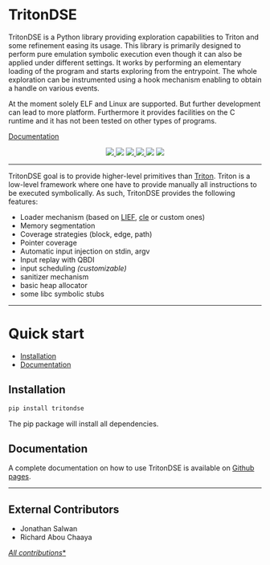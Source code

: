 # TritonDSE

TritonDSE is a Python library providing exploration capabilities to Triton
and some refinement easing its usage. This library is primarily designed
to perform pure emulation symbolic execution even though it can also be
applied under different settings. It works by performing an elementary
loading of the program and starts exploring from the entrypoint. The whole
exploration can be instrumented using a hook mechanism enabling to obtain
a handle on various events.

At the moment solely ELF and Linux are supported. But further development
can lead to more platform. Furthermore it provides facilities on the C
runtime and it has not been tested on other types of programs.

[Documentation](https://quarkslab.github.io/tritondse)


<p align="center">
  <a href="https://github.com/quarkslab/tritondse/releases">
    <img src="https://img.shields.io/github/v/release/quarkslab/tritondse?logo=github">
  </a>
  <img src="https://img.shields.io/github/license/quarkslab/tritondse"/>
  <a href="https://github.com/quarkslab/tritondse/releases">
    <img src="https://img.shields.io/github/actions/workflow/status/quarkslab/tritondse/doc.yml">
  </a>
  <a href="https://github.com/quarkslab/pastis/releases">
    <img src="https://img.shields.io/github/actions/workflow/status/quarkslab/tritondse/release.yml">
  </a>
  <img src="https://img.shields.io/github/downloads/quarkslab/tritondse/total"/>
  <img src="https://img.shields.io/pypi/dm/tritondse"/>
</p>

---

TritonDSE goal is to provide higher-level primitives than [Triton](https://triton-library.github.io/).
Triton is a low-level framework where one have to provide manually all instructions to be executed
symbolically. As such, TritonDSE provides the following features:

* Loader mechanism (based on [LIEF](https://lief-project.github.io/), [cle](https://github.com/angr/cle) or custom ones)
* Memory segmentation
* Coverage strategies (block, edge, path)
* Pointer coverage
* Automatic input injection on stdin, argv
* Input replay with QBDI
* input scheduling *(customizable)*
* sanitizer mechanism
* basic heap allocator
* some libc symbolic stubs

---

# Quick start

* [Installation](#installation)
* [Documentation](#documentation)


## Installation

```bash
pip install tritondse
```

The pip package will install all dependencies.


## Documentation

A complete documentation on how to use TritonDSE is available on
[Github pages](https://quarkslab.github.io/tritondse).


---


## External Contributors

* Jonathan Salwan
* Richard Abou Chaaya

[*All contributions**](https://github.com/quarkslab/tritondse/graphs/contributors)

